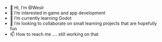 - 👋 Hi, I’m @Weslr
- 👀 I’m interested in game and app development
- 🌱 I’m currently learning Godot
- 💞️ I’m looking to collaborate on small learning projects that are hopefully fun
- 📫 How to reach me .... still working on that

<!---
Weslr/Weslr is a ✨ special ✨ repository because its `README.md` (this file) appears on your GitHub profile.
You can click the Preview link to take a look at your changes.
--->
